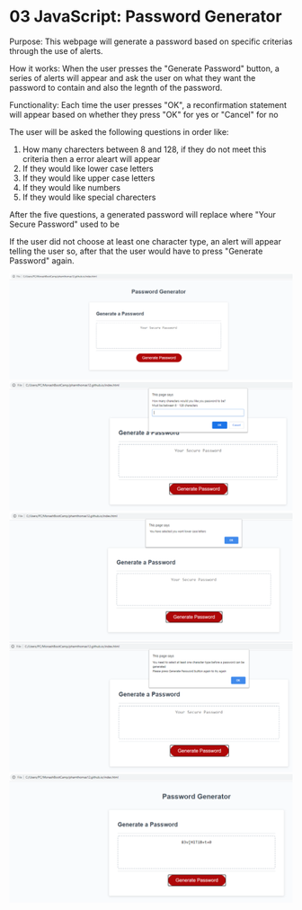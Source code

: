 # 03 JavaScript: Password Generator

Purpose: This webpage will generate a password based on specific criterias through the use of alerts.

How it works: When the user presses the "Generate Password" button, a series of alerts will appear and ask the user on what they want the password to contain and also the legnth of the password.

Functionality: Each time the user presses "OK", a reconfirmation statement will appear based on whether they press "OK" for yes or "Cancel" for no

The user will be asked the following questions in order like:

1. How many charecters between 8 and 128, if they do not meet this criteria then a error aleart will appear
2. If they would like lower case letters
3. If they would like upper case letters
4. If they would like numbers
5. If they would like special charecters

After the five questions, a generated password will replace where "Your Secure Password" used to be

If the user did not choose at least one character type, an alert will appear telling the user so, after that the user would have to press "Generate Password" again.

![Start Page](Assets/StartPage.png)
![Sample Alert](Assets/SampleAlert.png)
![Confirmation](Assets/Confirmation.png)
![Fail](Assets/Fail.png)
![Result](Assets/Result.png)




